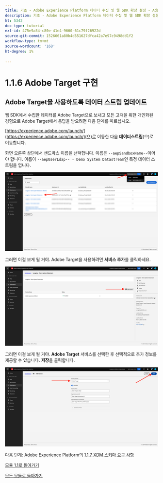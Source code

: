```yaml
---
title: 기초 - Adobe Experience Platform 데이터 수집 및 웹 SDK 확장 설정 - Adobe Target 구현
description: 기초 - Adobe Experience Platform 데이터 수집 및 웹 SDK 확장 설정 - Adobe Target 구현
kt: 5342
doc-type: tutorial
exl-id: 475e9a34-c80e-41e4-9660-61c79f26922d
source-git-commit: 1526661a80b4d551627dfca42a7e97c9498dd1f2
workflow-type: tm+mt
source-wordcount: '168'
ht-degree: 1%

---
```


# 1.1.6 Adobe Target 구현

## Adobe Target을 사용하도록 데이터 스트림 업데이트

웹 SDK에서 수집한 데이터를 Adobe Target으로 보내고 모든 고객을 위한 개인화된 경험으로 Adobe Target에서 응답을 받으려면 다음 단계를 따르십시오.

[https://experience.adobe.com/launch/](https://experience.adobe.com/launch/)(으)로 이동한 다음 **데이터스트림**(으)로 이동합니다.

화면 오른쪽 상단에서 샌드박스 이름을 선택합니다. 이름은 `--aepSandboxName--`이어야 합니다. 이름이 `--aepUserLdap-- - Demo System Datastream`인 특정 데이터 스트림을 엽니다.

![왼쪽 탐색에서 Edge 구성 아이콘을 클릭합니다](./images/edgeconfig1b.png)

그러면 이걸 보게 될 거야. Adobe Target을 사용하려면 **서비스 추가**&#x200B;를 클릭하세요.

![AEP 디버거](./images/aa2.png)

그러면 이걸 보게 될 거야. **Adobe Target** 서비스를 선택한 후 선택적으로 추가 정보를 제공할 수 있습니다. **저장**&#x200B;을 클릭합니다.

![AEP 디버거](./images/at1.png)

다음 단계: Adobe Experience Platform의 [1.1.7 XDM 스키마 요구 사항](./ex7.md)

[모듈 1.1로 돌아가기](./data-ingestion-launch-web-sdk.md)

[모든 모듈로 돌아가기](./../../../overview.md)
